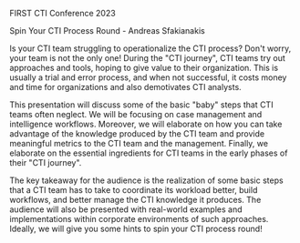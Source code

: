 FIRST CTI Conference 2023


Spin Your CTI Process Round - Andreas Sfakianakis


Is your CTI team struggling to operationalize the CTI process? Don't worry, your team is not the only one! During the "CTI journey", CTI teams try out approaches and tools, hoping to give value to their organization. This is usually a trial and error process, and when not successful, it costs money and time for organizations and also demotivates CTI analysts.

This presentation will discuss some of the basic "baby" steps that CTI teams often neglect. We will be focusing on case management and intelligence workflows. Moreover, we will elaborate on how you can take advantage of the knowledge produced by the CTI team and provide meaningful metrics to the CTI team and the management. Finally, we elaborate on the essential ingredients for CTI teams in the early phases of their "CTI journey".

The key takeaway for the audience is the realization of some basic steps that a CTI team has to take to coordinate its workload better, build workflows, and better manage the CTI knowledge it produces. The audience will also be presented with real-world examples and implementations within corporate environments of such approaches. Ideally, we will give you some hints to spin your CTI process round!

